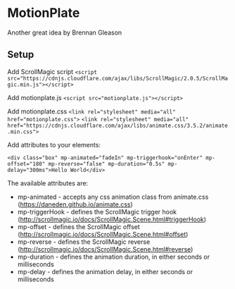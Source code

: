 # MotionPlate

Another great idea by Brennan Gleason

## Setup

Add ScrollMagic script
```<script src="https://cdnjs.cloudflare.com/ajax/libs/ScrollMagic/2.0.5/ScrollMagic.min.js"></script>```

Add motionplate.js
```<script src="motionplate.js"></script>```

Add motionplate.css
```<link rel="stylesheet" media="all" href="motionplate.css">```
```<link rel="stylesheet" media="all" href="https://cdnjs.cloudflare.com/ajax/libs/animate.css/3.5.2/animate.min.css">```


Add attributes to your elements:

```<div class="box" mp-animated="fadeIn" mp-triggerhook="onEnter" mp-offset="180" mp-reverse="false" mp-duration="0.5s" mp-delay="300ms">Hello World</div>```

The available attributes are:
* mp-animated - accepts any css animation class from animate.css (https://daneden.github.io/animate.css)
* mp-triggerHook - defines the ScrollMagic trigger hook (http://scrollmagic.io/docs/ScrollMagic.Scene.html#triggerHook)
* mp-offset - defines the ScrollMagic offset (http://scrollmagic.io/docs/ScrollMagic.Scene.html#offset)
* mp-reverse - defines the ScrollMagic reverse (http://scrollmagic.io/docs/ScrollMagic.Scene.html#reverse)
* mp-duration - defines the animation duration, in either seconds or milliseconds
* mp-delay - defines the animation delay, in either seconds or milliseconds